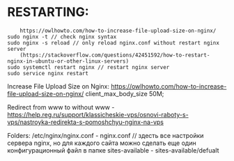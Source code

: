 
# RESTARTING: 
        https://owlhowto.com/how-to-increase-file-upload-size-on-nginx/
    sudo nginx -t // check nginx syntax
    sudo nginx -s reload // only reload nginx.conf without restart nginx server
        (https://stackoverflow.com/questions/42451592/how-to-restart-nginx-in-ubuntu-or-other-linux-servers)
    sudo systemctl restart nginx // restart nginx server
    sudo service nginx restart

Increase File Upload Size on Nginx:
        https://owlhowto.com/how-to-increase-file-upload-size-on-nginx/
    client_max_body_size 50M;

Redirect from www to without www - https://help.reg.ru/support/klassicheskie-vps/osnovi-raboty-s-vps/nastroyka-redirekta-s-pomoshchyu-nginx-na-vps
     
     
Folders:
    /etc/nginx/nginx.conf
        - nginx.conf // здесть все настройки сервера nginx, но для каждого сайта можно сделать еще один конфигурационный файл в папке sites-available
            - sites-available/defualt

